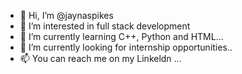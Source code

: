 - 👋 Hi, I’m @jaynaspikes
- 👀 I’m interested in full stack development
- 🌱 I’m currently learning C++, Python and HTML...
- 💞️ I’m currently looking for internship opportunities.. 
- 📫 You can reach me on my Linkeldn ...

<!---
jaynaspikes/jaynaspikes is a ✨ special ✨ repository because its `README.md` (this file) appears on your GitHub profile.
You can click the Preview link to take a look at your changes.
--->
